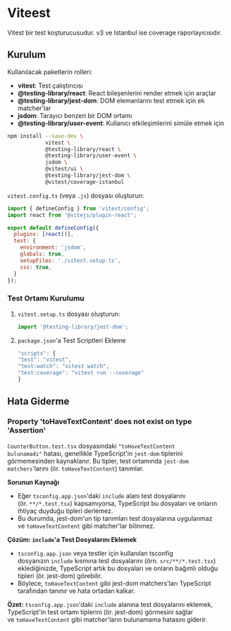 # Viteest

Vitest bir test koşturucusudur. v3 ve Istanbul ise coverage raporlayıcısıdır.

## Kurulum

Kullanılacak paketlerin rolleri:

- **vitest**: Test çalıştırıcısı
- **@testing-library/react**: React bileşenlerini render etmek için araçlar
- **@testing-library/jest-dom**: DOM elemanlarını test etmek için ek matcher'lar
- **jsdom**: Tarayıcı benzeri bir DOM ortamı
- **@testing-library/user-event**: Kullanıcı etkileşimlerini simüle etmek için

```sh
npm install --save-dev \
            vitest \
            @testing-library/react \
            @testing-library/user-event \
            jsdom \
            @vitest/ui \
            @testing-library/jest-dom \
            @vitest/coverage-istanbul
```


`vitest.config.ts` (veya `.js`) dosyası oluşturun:

```javascript
import { defineConfig } from 'vitest/config';
import react from '@vitejs/plugin-react';

export default defineConfig({
  plugins: [react()],
  test: {
    environment: 'jsdom',
    globals: true,
    setupFiles: './vitest.setup.ts',
    css: true,
  }
});
```

### Test Ortamı Kurulumu

1. `vitest.setup.ts` dosyası oluşturun:

    ```javascript
    import '@testing-library/jest-dom';
    ```

1. `package.json`'a Test Scriptleri Ekleme

    ```javascript
    "scripts": {
    "test": "vitest",
    "test:watch": "vitest watch",
    "test:coverage": "vitest run --coverage"
    }
    ````

## Hata Giderme

### Property 'toHaveTextContent' does not exist on type 'Assertion<HTMLElement>'

`CounterButton.test.tsx` dosyasındaki `"toHaveTextContent bulunamadı"` hatası, genellikle TypeScript'in `jest-dom` tiplerini görmemesinden kaynaklanır. Bu tipler, test ortamında `jest-dom matchers`'larını (ör. `toHaveTextContent`) tanımlar.

**Sorunun Kaynağı**

-   Eğer `tsconfig.app.json`'daki `include` alanı test dosyalarını (ör. `**/*.test.tsx`) kapsamıyorsa, TypeScript bu dosyaları ve onların ihtiyaç duyduğu tipleri derlemez.
-   Bu durumda, jest-dom'un tip tanımları test dosyalarına uygulanmaz ve `toHaveTextContent` gibi matcher'lar bilinmez.

**Çözüm: `include`'a Test Dosyalarını Eklemek**

-   `tsconfig.app.json` veya testler için kullanılan tsconfig dosyanızın `include` kısmına test dosyalarını (örn. `src/**/*.test.tsx`) eklediğinizde, TypeScript artık bu dosyaları ve onların bağımlı olduğu tipleri (ör. jest-dom) görebilir.
-   Böylece, `toHaveTextContent` gibi jest-dom matchers'ları TypeScript tarafından tanınır ve hata ortadan kalkar.

**Özet:**
`tsconfig.app.json`'daki `include` alanına test dosyalarını eklemek, TypeScript'in test ortamı tiplerini (ör. jest-dom) görmesini sağlar ve `toHaveTextContent` gibi matcher'ların bulunamama hatasını giderir.



